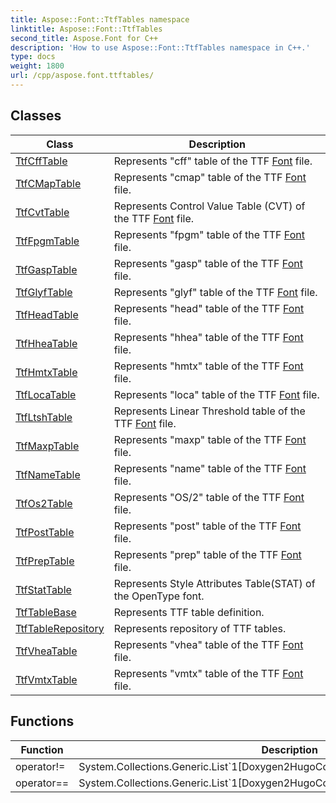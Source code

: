 ```yaml
---
title: Aspose::Font::TtfTables namespace
linktitle: Aspose::Font::TtfTables
second_title: Aspose.Font for C++
description: 'How to use Aspose::Font::TtfTables namespace in C++.'
type: docs
weight: 1800
url: /cpp/aspose.font.ttftables/
---
```




## Classes

| Class | Description |
| --- | --- |
| [TtfCffTable](./ttfcfftable/) | Represents "cff" table of the TTF [Font](../aspose.font/font/) file. |
| [TtfCMapTable](./ttfcmaptable/) | Represents "cmap" table of the TTF [Font](../aspose.font/font/) file. |
| [TtfCvtTable](./ttfcvttable/) | Represents Control Value Table (CVT) of the TTF [Font](../aspose.font/font/) file. |
| [TtfFpgmTable](./ttffpgmtable/) | Represents "fpgm" table of the TTF [Font](../aspose.font/font/) file. |
| [TtfGaspTable](./ttfgasptable/) | Represents "gasp" table of the TTF [Font](../aspose.font/font/) file. |
| [TtfGlyfTable](./ttfglyftable/) | Represents "glyf" table of the TTF [Font](../aspose.font/font/) file. |
| [TtfHeadTable](./ttfheadtable/) | Represents "head" table of the TTF [Font](../aspose.font/font/) file. |
| [TtfHheaTable](./ttfhheatable/) | Represents "hhea" table of the TTF [Font](../aspose.font/font/) file. |
| [TtfHmtxTable](./ttfhmtxtable/) | Represents "hmtx" table of the TTF [Font](../aspose.font/font/) file. |
| [TtfLocaTable](./ttflocatable/) | Represents "loca" table of the TTF [Font](../aspose.font/font/) file. |
| [TtfLtshTable](./ttfltshtable/) | Represents Linear Threshold table of the TTF [Font](../aspose.font/font/) file. |
| [TtfMaxpTable](./ttfmaxptable/) | Represents "maxp" table of the TTF [Font](../aspose.font/font/) file. |
| [TtfNameTable](./ttfnametable/) | Represents "name" table of the TTF [Font](../aspose.font/font/) file. |
| [TtfOs2Table](./ttfos2table/) | Represents "OS/2" table of the TTF [Font](../aspose.font/font/) file. |
| [TtfPostTable](./ttfposttable/) | Represents "post" table of the TTF [Font](../aspose.font/font/) file. |
| [TtfPrepTable](./ttfpreptable/) | Represents "prep" table of the TTF [Font](../aspose.font/font/) file. |
| [TtfStatTable](./ttfstattable/) | Represents Style Attributes Table(STAT) of the OpenType font. |
| [TtfTableBase](./ttftablebase/) | Represents TTF table definition. |
| [TtfTableRepository](./ttftablerepository/) | Represents repository of TTF tables. |
| [TtfVheaTable](./ttfvheatable/) | Represents "vhea" table of the TTF [Font](../aspose.font/font/) file. |
| [TtfVmtxTable](./ttfvmtxtable/) | Represents "vmtx" table of the TTF [Font](../aspose.font/font/) file. |
## Functions

| Function | Description |
| --- | --- |
| operator!= | System.Collections.Generic.List`1[Doxygen2HugoConverter.Markup.SimpleMarkupEntry] |
| operator== | System.Collections.Generic.List`1[Doxygen2HugoConverter.Markup.SimpleMarkupEntry] |
